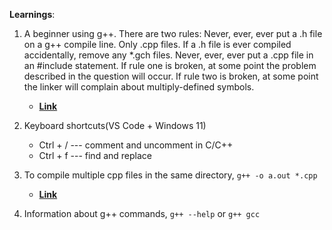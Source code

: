 **Learnings**:

1) A beginner using g++. There are two rules:
Never, ever, ever put a .h file on a g++ compile line. Only .cpp files. If a .h file is ever compiled accidentally, remove any *.gch files.
Never, ever, ever put a .cpp file in an #include statement. If rule one is broken, at some point the problem described in the question will occur. 
If rule two is broken, at some point the linker will complain about multiply-defined symbols.
   - [**Link**](https://stackoverflow.com/questions/1241399/what-is-a-h-gch-file)

2) Keyboard shortcuts(VS Code + Windows 11)
   - Ctrl + / --- comment and uncomment in C/C++
   - Ctrl + f --- find and replace 
     
3) To compile multiple cpp files in the same directory,
   ``` g++ -o a.out *.cpp ``` 
   - [**Link**](https://stackoverflow.com/questions/33662375/how-can-you-compile-all-cpp-files-in-a-directory)

4) Information about g++ commands,
```g++ --help``` or ```g++ gcc```